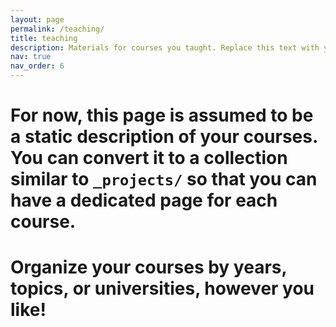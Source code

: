 ```yaml
---
layout: page
permalink: /teaching/
title: teaching
description: Materials for courses you taught. Replace this text with your description.
nav: true
nav_order: 6
---
```


# For now, this page is assumed to be a static description of your courses. You can convert it to a collection similar to `_projects/` so that you can have a dedicated page for each course.

# Organize your courses by years, topics, or universities, however you like!
